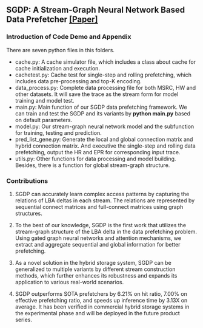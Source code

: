 ## SGDP: A Stream-Graph Neural Network Based Data Prefetcher [[Paper]](https://arxiv.org/abs/2304.03864)

### Introduction of Code Demo and Appendix

There are seven python files in this folders. 

- cache.py: A cache simulator file, which includes a class about cache for cache initialization and execution.
- cachetest.py:  Cache test for single-step and rolling prefetching, which includes data pre-processing and top-K encoding.
- data_process.py: Complete data processing file for both MSRC, HW and other datasets. It will save the trace as the stream form for model training and model test.
- main.py: Main function of our SGDP data prefetching framework. We can train and test the SGDP and its variants by **python main.py** based on default parameters.
- model.py: Our stream-graph neural network model and  the subfunction for training, testing and prediction.
- pred_list_gene.py: Generate the local and global connection matrix and hybrid connection matrix. And executive the single-step and rolling data prefetching, output the HR and EPR for corresponding input trace.
- utils.py: Other functions for data processing and model building. Besides, there is a function for global stream-graph structure.

### Contributions

1. SGDP can accurately learn complex access patterns by capturing the relations of LBA deltas in each stream. The relations are represented by sequential connect matrices and full-connect matrices using graph structures.

2. To the best of our knowledge, SGDP is the first work that utilizes the stream-graph structure of the LBA delta in the data prefetching problem. Using gated graph neural networks and attention mechanisms, we extract and aggregate sequential and global information for better prefetching.

3. As a novel solution in the hybrid storage system, SGDP can be generalized to multiple variants by different stream construction methods, which further enhances its robustness and expands its application to various real-world scenarios. 

4. SGDP outperforms SOTA prefetchers by 6.21\% on hit ratio, 7.00\% on effective prefetching ratio, and speeds up inference time by 3.13X on average. It has been verified in commercial hybrid storage systems in the experimental phase and will be deployed in the future product series.
